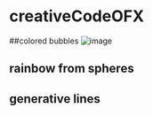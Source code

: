 # creativeCodeOFX

##colored bubbles
![image](https://user-images.githubusercontent.com/26682838/185732438-917047a6-0209-4d8d-bb65-a59261dfc783.png)

## rainbow from spheres

## generative lines
